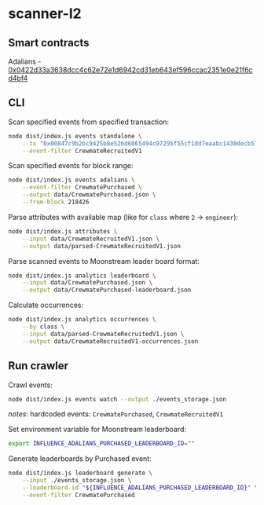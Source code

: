 # scanner-l2

## Smart contracts

Adalians - [0x0422d33a3638dcc4c62e72e1d6942cd31eb643ef596ccac2351e0e21f6cd4bf4](https://starkscan.co/contract/0x0422d33a3638dcc4c62e72e1d6942cd31eb643ef596ccac2351e0e21f6cd4bf4)

## CLI

Scan specified events from specified transaction:

```bash
node dist/index.js events standalone \
    --tx "0x00847c9b2bc9425b8e526d6065494c07295f55cf18d7eaabc1430decb57e65a4" \
    --event-filter CrewmateRecruitedV1
```

Scan specified events for block range:

```bash
node dist/index.js events adalians \
    --event-filter CrewmatePurchased \
    --output data/CrewmatePurchased.json \
    --from-block 218426
```

Parse attributes with available map (like for `class` where `2` -> `engineer`):

```bash
node dist/index.js attributes \
    --input data/CrewmateRecruitedV1.json \
    --output data/parsed-CrewmateRecruitedV1.json
```

Parse scanned events to Moonstream leader board format:

```bash
node dist/index.js analytics leaderboard \
    --input data/CrewmatePurchased.json \
    --output data/CrewmatePurchased-leaderboard.json
```

Calculate occurrences:

```bash
node dist/index.js analytics occurrences \
    --by class \
    --input data/parsed-CrewmateRecruitedV1.json \
    --output data/CrewmateRecruitedV1-occurrences.json
```

## Run crawler

Crawl events:

```bash
node dist/index.js events watch --output ./events_storage.json
```

_notes_: hardcoded events: `CrewmatePurchased`, `CrewmateRecruitedV1`

Set environment variable for Moonstream leaderboard:

```bash
export INFLUENCE_ADALIANS_PURCHASED_LEADERBOARD_ID=""
```

Generate leaderboards by Purchased event:

```bash
node dist/index.js leaderboard generate \
    --input ./events_storage.json \
    --leaderboard-id "${INFLUENCE_ADALIANS_PURCHASED_LEADERBOARD_ID}" \
    --event-filter CrewmatePurchased
```
